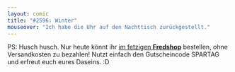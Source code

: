 ```yaml
---
layout: comic
title: "#2596: Winter"
mouseover: "Ich habe die Uhr auf den Nachttisch zurückgestellt."
---
```


PS:
Husch husch.
Nur heute könnt ihr <a href="http://fred-o-mat.spreadshirt.net" title="Fredshop">im fetzigen <strong>Fredshop</strong></a> bestellen, ohne Versandkosten zu bezahlen!
Nutzt einfach den Gutscheincode SPARTAG und erfreut euch eures Daseins.
:D
